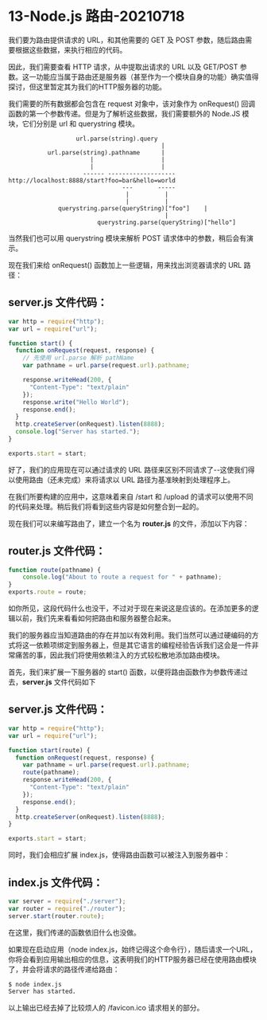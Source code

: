 # 13-Node.js 路由-20210718

我们要为路由提供请求的 URL，和其他需要的 GET 及 POST 参数，随后路由需要根据这些数据，来执行相应的代码。

因此，我们需要查看 HTTP 请求，从中提取出请求的 URL 以及 GET/POST 参数。这一功能应当属于路由还是服务器（甚至作为一个模块自身的功能）确实值得探讨，但这里暂定其为我们的HTTP服务器的功能。

我们需要的所有数据都会包含在 request 对象中，该对象作为 onRequest() 回调函数的第一个参数传递。但是为了解析这些数据，我们需要额外的 Node.JS 模块，它们分别是 url 和 querystring 模块。

```
                   url.parse(string).query
                                           |
           url.parse(string).pathname      |
                       |                   |
                       |                   |
                     ------ -------------------
http://localhost:8888/start?foo=bar&hello=world
                                ---       -----
                                 |          |
                                 |          |
              querystring.parse(queryString)["foo"]    |
                                            |
                         querystring.parse(queryString)["hello"]
```

当然我们也可以用 querystring 模块来解析 POST 请求体中的参数，稍后会有演示。

现在我们来给 onRequest() 函数加上一些逻辑，用来找出浏览器请求的 URL 路径：

## server.js 文件代码：

~~~js
var http = require("http");
var url = require("url");

function start() {
  function onRequest(request, response) {
    // 先使用 url.parse 解析 pathName
    var pathname = url.parse(request.url).pathname;

    response.writeHead(200, {
      "Content-Type": "text/plain"
    });
    response.write("Hello World");
    response.end();
  }
  http.createServer(onRequest).listen(8888);
  console.log("Server has started.");
}

exports.start = start;
~~~

好了，我们的应用现在可以通过请求的 URL 路径来区别不同请求了--这使我们得以使用路由（还未完成）来将请求以 URL 路径为基准映射到处理程序上。

在我们所要构建的应用中，这意味着来自 /start 和 /upload 的请求可以使用不同的代码来处理。稍后我们将看到这些内容是如何整合到一起的。

现在我们可以来编写路由了，建立一个名为 **router.js** 的文件，添加以下内容：

## router.js 文件代码：

~~~js
function route(pathname) {
    console.log("About to route a request for " + pathname);
}
exports.route = route;
~~~

如你所见，这段代码什么也没干，不过对于现在来说这是应该的。在添加更多的逻辑以前，我们先来看看如何把路由和服务器整合起来。

我们的服务器应当知道路由的存在并加以有效利用。我们当然可以通过硬编码的方式将这一依赖项绑定到服务器上，但是其它语言的编程经验告诉我们这会是一件非常痛苦的事，因此我们将使用依赖注入的方式较松散地添加路由模块。

首先，我们来扩展一下服务器的 start() 函数，以便将路由函数作为参数传递过去，**server.js** 文件代码如下

## server.js 文件代码：

~~~js
var http = require("http");
var url = require("url");

function start(route) {
  function onRequest(request, response) {
    var pathname = url.parse(request.url).pathname;
    route(pathname);
    response.writeHead(200, {
      "Content-Type": "text/plain"
    });
    response.end();
  }
  http.createServer(onRequest).listen(8888);
}

exports.start = start;
~~~

同时，我们会相应扩展 index.js，使得路由函数可以被注入到服务器中：

## index.js 文件代码：

~~~js
var server = require("./server");
var router = require("./router");
server.start(router.route);
~~~

在这里，我们传递的函数依旧什么也没做。

如果现在启动应用（node index.js，始终记得这个命令行），随后请求一个URL，你将会看到应用输出相应的信息，这表明我们的HTTP服务器已经在使用路由模块了，并会将请求的路径传递给路由：

```bash
$ node index.js
Server has started.
```

以上输出已经去掉了比较烦人的 /favicon.ico 请求相关的部分。

